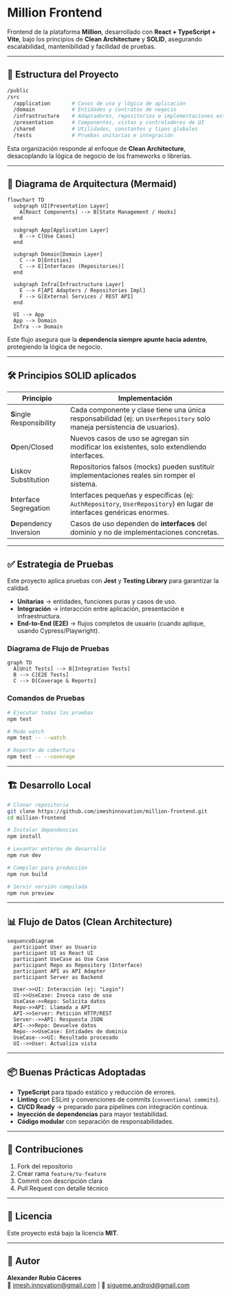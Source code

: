 # Million Frontend

Frontend de la plataforma **Million**, desarrollado con **React + TypeScript + Vite**, bajo los principios de **Clean Architecture** y **SOLID**, asegurando escalabilidad, mantenibilidad y facilidad de pruebas.

---

## 📂 Estructura del Proyecto

```bash
/public
/src
  /application       # Casos de uso y lógica de aplicación
  /domain            # Entidades y contratos de negocio
  /infrastructure    # Adaptadores, repositorios e implementaciones externas
  /presentation      # Componentes, vistas y controladores de UI
  /shared            # Utilidades, constantes y tipos globales
  /tests             # Pruebas unitarias e integración
```

Esta organización responde al enfoque de **Clean Architecture**, desacoplando la lógica de negocio de los frameworks o librerías.

---

## 📐 Diagrama de Arquitectura (Mermaid)

```mermaid
flowchart TD
  subgraph UI[Presentation Layer]
    A[React Components] --> B[State Management / Hooks]
  end

  subgraph App[Application Layer]
    B --> C[Use Cases]
  end

  subgraph Domain[Domain Layer]
    C --> D[Entities]
    C --> E[Interfaces (Repositories)]
  end

  subgraph Infra[Infrastructure Layer]
    E --> F[API Adapters / Repositories Impl]
    F --> G[External Services / REST API]
  end

  UI --> App
  App --> Domain
  Infra --> Domain
```

Este flujo asegura que la **dependencia siempre apunte hacia adentro**, protegiendo la lógica de negocio.

---

## 🛠️ Principios SOLID aplicados

| Principio | Implementación |
|-----------|----------------|
| **S**ingle Responsibility | Cada componente y clase tiene una única responsabilidad (ej: un `UserRepository` solo maneja persistencia de usuarios). |
| **O**pen/Closed | Nuevos casos de uso se agregan sin modificar los existentes, solo extendiendo interfaces. |
| **L**iskov Substitution | Repositorios falsos (mocks) pueden sustituir implementaciones reales sin romper el sistema. |
| **I**nterface Segregation | Interfaces pequeñas y específicas (ej: `AuthRepository`, `UserRepository`) en lugar de interfaces genéricas enormes. |
| **D**ependency Inversion | Casos de uso dependen de **interfaces** del dominio y no de implementaciones concretas. |

---

## ✅ Estrategia de Pruebas

Este proyecto aplica pruebas con **Jest** y **Testing Library** para garantizar la calidad.

- **Unitarias** → entidades, funciones puras y casos de uso.  
- **Integración** → interacción entre aplicación, presentación e infraestructura.  
- **End-to-End (E2E)** → flujos completos de usuario (cuando aplique, usando Cypress/Playwright).  

### Diagrama de Flujo de Pruebas

```mermaid
graph TD
  A[Unit Tests] --> B[Integration Tests]
  B --> C[E2E Tests]
  C --> D[Coverage & Reports]
```

### Comandos de Pruebas

```bash
# Ejecutar todas las pruebas
npm test

# Modo watch
npm test -- --watch

# Reporte de cobertura
npm test -- --coverage
```

---

## 🏗️ Desarrollo Local

```bash
# Clonar repositorio
git clone https://github.com/imeshinnovation/million-frontend.git
cd million-frontend

# Instalar dependencias
npm install

# Levantar entorno de desarrollo
npm run dev

# Compilar para producción
npm run build

# Servir versión compilada
npm run preview
```

---

## 📊 Flujo de Datos (Clean Architecture)

```mermaid
sequenceDiagram
  participant User as Usuario
  participant UI as React UI
  participant UseCase as Use Case
  participant Repo as Repository (Interface)
  participant API as API Adapter
  participant Server as Backend

  User->>UI: Interacción (ej: "Login")
  UI->>UseCase: Invoca caso de uso
  UseCase->>Repo: Solicita datos
  Repo->>API: Llamada a API
  API->>Server: Petición HTTP/REST
  Server-->>API: Respuesta JSON
  API-->>Repo: Devuelve datos
  Repo-->>UseCase: Entidades de dominio
  UseCase-->>UI: Resultado procesado
  UI-->>User: Actualiza vista
```

---

## 📦 Buenas Prácticas Adoptadas

- **TypeScript** para tipado estático y reducción de errores.  
- **Linting** con ESLint y convenciones de commits (`conventional commits`).  
- **CI/CD Ready** → preparado para pipelines con integración continua.  
- **Inyección de dependencias** para mayor testabilidad.  
- **Código modular** con separación de responsabilidades.  

---

## 🤝 Contribuciones

1. Fork del repositorio  
2. Crear rama `feature/tu-feature`  
3. Commit con descripción clara  
4. Pull Request con detalle técnico  

---

## 📄 Licencia

Este proyecto está bajo la licencia **MIT**.  

---

## 👤 Autor

**Alexander Rubio Cáceres**  
📧 imesh.innovation@gmail.com | 📧 sigueme.android@gmail.com  
